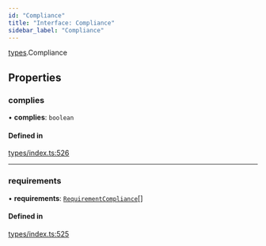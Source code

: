 ```yaml
---
id: "Compliance"
title: "Interface: Compliance"
sidebar_label: "Compliance"
---
```


[types](../../../modules/Types/Types.md).Compliance

## Properties

### complies

• **complies**: `boolean`

#### Defined in

[types/index.ts:526](https://github.com/PolymeshAssociation/polymesh-sdk/blob/adcc38781/src/types/index.ts#L526)

___

### requirements

• **requirements**: [`RequirementCompliance`](../RequirementCompliance/RequirementCompliance.md)[]

#### Defined in

[types/index.ts:525](https://github.com/PolymeshAssociation/polymesh-sdk/blob/adcc38781/src/types/index.ts#L525)
